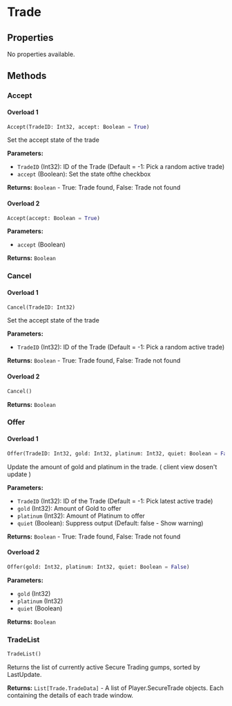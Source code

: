 # Trade



## Properties

No properties available.

## Methods

### Accept

#### Overload 1

```python
Accept(TradeID: Int32, accept: Boolean = True)
```

Set the accept state of the trade

**Parameters:**

- `TradeID` (Int32): ID of the Trade (Default = -1: Pick a random active trade)
- `accept` (Boolean): Set the state ofthe checkbox

**Returns:** `Boolean` - True: Trade found, False: Trade not found

#### Overload 2

```python
Accept(accept: Boolean = True)
```

**Parameters:**

- `accept` (Boolean)

**Returns:** `Boolean`

### Cancel

#### Overload 1

```python
Cancel(TradeID: Int32)
```

Set the accept state of the trade

**Parameters:**

- `TradeID` (Int32): ID of the Trade (Default = -1: Pick a random active trade)

**Returns:** `Boolean` - True: Trade found, False: Trade not found

#### Overload 2

```python
Cancel()
```

**Returns:** `Boolean`

### Offer

#### Overload 1

```python
Offer(TradeID: Int32, gold: Int32, platinum: Int32, quiet: Boolean = False)
```

Update the amount of gold and platinum in the trade. ( client view dosen't update )

**Parameters:**

- `TradeID` (Int32): ID of the Trade (Default = -1: Pick latest active trade)
- `gold` (Int32): Amount of Gold to offer
- `platinum` (Int32): Amount of Platinum to offer
- `quiet` (Boolean): Suppress output (Default: false - Show warning)

**Returns:** `Boolean` - True: Trade found, False: Trade not found

#### Overload 2

```python
Offer(gold: Int32, platinum: Int32, quiet: Boolean = False)
```

**Parameters:**

- `gold` (Int32)
- `platinum` (Int32)
- `quiet` (Boolean)

**Returns:** `Boolean`

### TradeList

```python
TradeList()
```

Returns the list of currently active Secure Trading gumps, sorted by LastUpdate.

**Returns:** `List[Trade.TradeData]` - A list of Player.SecureTrade objects. Each containing the details of each trade window.

